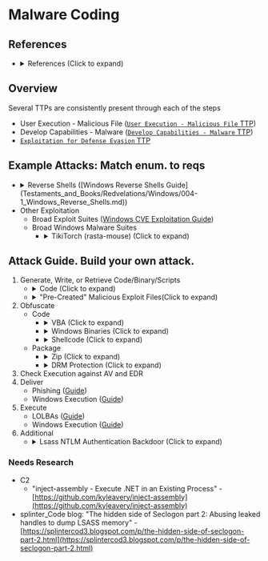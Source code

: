 <!---------------------------------------------------------------------------------
Copyright: (c) BLS OPS LLC.
This program is free software: you can redistribute it and/or modify
it under the terms of the GNU General Public License as published by
the Free Software Foundation, version 3.
This program is distributed in the hope that it will be useful,
but WITHOUT ANY WARRANTY; without even the implied warranty of
MERCHANTABILITY or FITNESS FOR A PARTICULAR PURPOSE. See the
GNU General Public License for more details.
You should have received a copy of the GNU General Public License
along with this program. If not, see <https://www.gnu.org/licenses/>.
--------------------------------------------------------------------------------->
# Malware Coding
## References

* <details><summary>References (Click to expand)</summary><p>
	* <details><summary>Education (Click to expand)</summary><p>
		* 0xPat blog: Malware Development Series (Part 1) -<br />[https://0xpat.github.io/Malware_development_part_1/](https://0xpat.github.io/Malware_development_part_1/)
		* roberreigada blog: Playing with an EDR: Cylance-<br />[https://roberreigada.github.io/posts/playing_with_an_edr/](https://roberreigada.github.io/posts/playing_with_an_edr/)
	* [https://twitter.com/BillDemirkapi](https://twitter.com/BillDemirkapi)
	* Bill Demirkapi's Blog: "Abusing Windows’ Implementation of Fork() for Stealthy Memory Operations" -<br />[https://billdemirkapi.me/abusing-windows-implementation-of-fork-for-stealthy-memory-operations/](https://billdemirkapi.me/abusing-windows-implementation-of-fork-for-stealthy-memory-operations/)
	* matteomalvica blog: "Evading WinDefender ATP credential-theft: a hit after a hit-and-miss start" -<br />[https://www.matteomalvica.com/blog/2019/12/02/win-defender-atp-cred-bypass/](https://www.matteomalvica.com/blog/2019/12/02/win-defender-atp-cred-bypass/)

## Overview

Several TTPs are consistently present through each of the steps

* User Execution - Malicious File ([`User Execution - Malicious File` TTP](TTP/T1204_User_Execution/002_Malicious_File/T1204.002.md))
* Develop Capabilities - Malware ([`Develop Capabilities - Malware` TTP](TTP/T1587_Develop_Capabilities/001_Malware/T1587.001.md))
* [`Exploitation for Defense Evasion` TTP](TTP/T1211_Exploitation_for_Defense_Evasion/T1211.md)

## Example Attacks: Match enum. to reqs

* <details><summary>Reverse Shells ([Windows Reverse Shells Guide](Testaments_and_Books/Redvelations/Windows/004-1_Windows_Reverse_Shells.md))</summary><p>
	* Technique
		1. Side load into a legitimate Windows process (bypassing Application Whitelisting controls).
		1. Once the DLL loader is loaded into memory, it utilizes a technique to flush an EDR’s hook out of the system DLLs running in the process's memory.
* Other Exploitation
	* Broad Exploit Suites ([Windows CVE Exploitation Guide](Testaments_and_Books/Redvelations/Windows/006-2_Windows_CVE_Exploitation.md))
	* Broad Windows Malware Suites
		* <details><summary>TikiTorch (rasta-mouse) (Click to expand)</summary><p>
			* [https://github.com/rasta-mouse/TikiTorch](https://github.com/rasta-mouse/TikiTorch)
			* TikiLoader - Core DLL that handles all of the actual spawning and injection logic.
			* TikiSpawn - Demo console app showing how to consume the TikiLoader.
			* Based on (unmaintained) CACTUSTORCH -<br />[https://github.com/vysecurity/CACTUSTORCH](https://github.com/vysecurity/CACTUSTORCH)
			* Basics
				1. Spawns a new process
				1. Allocates a region of memory
				1. Writes shellcode into that region
				1. Uses CreateRemoteThread to execute said shellcode.
					* Both the process and shellcode are specified by the user.
					* The primary use case is as a JavaScript/VBScript loader via DotNetToJScript, which can be utilised in a variety of payload types such as HTA and VBA.
			* Advanced processs spawning and injection
				* Spawn x86 and x64 processes
				* PPID Spoofing and BlockDLLs
				* Supports Module Stomping and Process Hollowing for injection
				* Utilises DInvoke to call Nt* APIs, or optionally use Syscalls
			* Basic Usage

					using System.Diagnostics;
					using TikiLoader;

					var hollower = new Hollower
					{
					    BinaryPath = @"C:\Windows\System32\notepad.exe",
					    WorkingDirectory = @"C:\Windows\System32",
					    ParentId = Process.GetProcessesByName("explorer")[0].Id,
					    BlockDlls = true
					};
					            
					hollower.Hollow(Shellcode, true);
				
## Attack Guide. Build your own attack.

1. Generate, Write, or Retrieve Code/Binary/Scripts
	* <details><summary>Code (Click to expand)</summary><p>
		* Malicious LoadLibraries
			* DarkLoadLibrary -<br />[https://github.com/bats3c/DarkLoadLibrary](https://github.com/bats3c/DarkLoadLibrary)
		* Unhooking ([Unhooking Guide](Testaments_and_Books/Redvelations/Windows/005-2_Unhooking.md))
		* <details><summary>Shellcode (Click to expand)</summary><p>
			* Generators
				* D/Invoke
					* DInjector
						* [https://github.com/snovvcrash/DInjector](https://github.com/snovvcrash/DInjector)
						* accumulation of my code snippets for various shellcode injection techniques using fantastic D/Invoke API by @TheWover and @FuzzySecurity.
						* Features
							* Fully ported to D/Invoke API.
							Encrypted payloads which can be invoked from a URL or passed in base64 as an argument.
							Built-in AMSI bypass based on @rasta-mouse method.
							Sandbox detection & evasion
		* <details><summary>Exploit (Click to expand)</summary><p>
			*  Thread Call Stack Evasion
	* <details><summary>"Pre-Created" Malicious Exploit Files(Click to expand)</summary><p>
		* <details><summary>Enumeration Files(Click to expand)</summary><p>
			* Certify.exe
				* ADCS Enumeration
			* Seatbelt.exe
				* AD/Windows Misconfiguration Checks
		* <details><summary>Exploitation Files(Click to expand)</summary><p>
			* Suites
				* WinPwn -<br />[https://github.com/S3cur3Th1sSh1t/WinPwn/](https://github.com/S3cur3Th1sSh1t/WinPwn/)
					* Capabilities
						* @ly4k_'s CallbackHell exploit
1. Obfuscate
	* Code
		* <details><summary>VBA (Click to expand)</summary><p>
			* <details><summary>Repositiories/Guides (Click to expand)</summary><p>
				* S3cur3Th1sSh1t - OffensiveVBA -<br />[https://github.com/S3cur3Th1sSh1t/OffensiveVBA](https://github.com/S3cur3Th1sSh1t/OffensiveVBA)
				* RastaMouse AMSI Memory Bypass -<br />[https://rastamouse.me/memory-patching-amsi-bypass/](https://rastamouse.me/memory-patching-amsi-bypass/)
		* <details><summary>Windows Binaries (Click to expand)</summary><p>
			* PEzor
			* Confuzer
		* <details><summary>Shellcode (Click to expand)</summary><p>
	* Package
		* <details><summary>Zip (Click to expand)</summary><p>
			* ZipExec -<br />[https://github.com/Tylous/ZipExec](https://github.com/Tylous/ZipExec)
		* <details><summary>DRM Protection (Click to expand)</summary><p>
			* Skrull -<br />[https://github.com/aaaddress1/Skrull](https://github.com/aaaddress1/Skrull)
				* Skrull is a malware DRM, that prevents Automatic Sample Submission by AV/EDR and Signature Scanning from Kernel. It generates launchers that can run malware on the victim using the Process Ghosting technique. Also, launchers are totally anti-copy and naturally broken when got submitted.
1. Check Execution against AV and EDR
1. Deliver
	* Phishing ([Guide](Testaments_and_Books/Redvelations/Phishing/000_Phishing.md))
	* Windows Execution ([Guide](Testaments_and_Books/Redvelations/Windows/002-0_Windows_Execution.md))
1. Execute
	* LOLBAs ([Guide](Testaments_and_Books/Redvelations/Windows/002-4_LOLBAS.md))
	* Windows Execution ([Guide](Testaments_and_Books/Redvelations/Windows/002-0_Windows_Execution.md))
1. Additional
	* <details><summary>Lsass NTLM Authentication Backdoor (Click to expand)</summary><p>
		* Nosferatu -<br />[https://github.com/kindtime/nosferatu](https://github.com/kindtime/nosferatu)
			* Must be compiled as a 64 bit DLL. It must be injected using the a DLL Injector with SeDebugPrivilege.
				1. The DLL is injected into the `lsass.exe` process
				1. DLL begins hooking authentication WinAPI calls.
				1. The targeted function is `MsvpPasswordValidate()`, located in `NtlmShared.dll`. In the pursuit of not being detected, the hooked function will call the original function and allow for the normal flow of authentication. Only after seeing that authentication has failed will the hook swap out the actual NTLM hash with the backdoor hash for comparison.
			* Usage (PowerShell)PowerShell 

					.\privileged-injector.exe C:\Users\Administrator\backdoortest\nosferatu.dll

### Needs Research

* C2
	* "inject-assembly - Execute .NET in an Existing Process" -<br />[https://github.com/kyleavery/inject-assembly](https://github.com/kyleavery/inject-assembly)
* splinter_Code blog: "The hidden side of Seclogon part 2: Abusing leaked handles to dump LSASS memory" -<br />[https://splintercod3.blogspot.com/p/the-hidden-side-of-seclogon-part-2.html](https://splintercod3.blogspot.com/p/the-hidden-side-of-seclogon-part-2.html)


